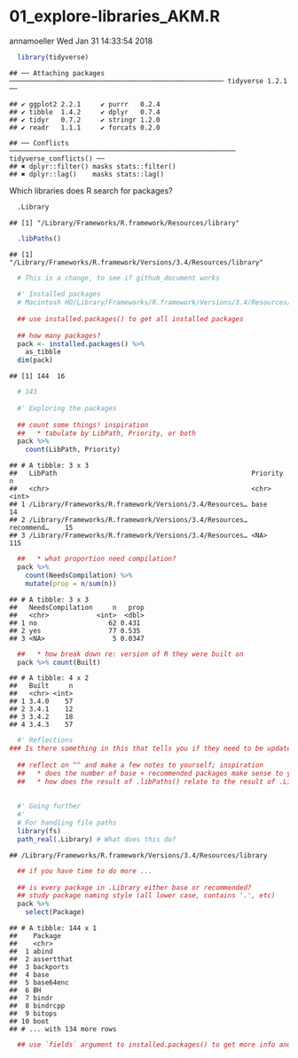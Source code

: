 01\_explore-libraries\_AKM.R
================
annamoeller
Wed Jan 31 14:33:54 2018

``` r
  library(tidyverse)
```

    ## ── Attaching packages ────────────────────────────────────────────────────── tidyverse 1.2.1 ──

    ## ✔ ggplot2 2.2.1     ✔ purrr   0.2.4
    ## ✔ tibble  1.4.2     ✔ dplyr   0.7.4
    ## ✔ tidyr   0.7.2     ✔ stringr 1.2.0
    ## ✔ readr   1.1.1     ✔ forcats 0.2.0

    ## ── Conflicts ───────────────────────────────────────────────────────── tidyverse_conflicts() ──
    ## ✖ dplyr::filter() masks stats::filter()
    ## ✖ dplyr::lag()    masks stats::lag()

Which libraries does R search for packages?

``` r
  .Library
```

    ## [1] "/Library/Frameworks/R.framework/Resources/library"

``` r
  .libPaths()
```

    ## [1] "/Library/Frameworks/R.framework/Versions/3.4/Resources/library"

``` r
  # This is a change, to see if github_document works 
  
  #' Installed packages
  # Macintosh HD/Library/Frameworks/R.framework/Versions/3.4/Resources/library/rjags
  
  ## use installed.packages() to get all installed packages
  
  ## how many packages?
  pack <- installed.packages() %>%
    as_tibble
  dim(pack)
```

    ## [1] 144  16

``` r
  # 143
  
  #' Exploring the packages
  
  ## count some things! inspiration
  ##   * tabulate by LibPath, Priority, or both
  pack %>% 
    count(LibPath, Priority)
```

    ## # A tibble: 3 x 3
    ##   LibPath                                                 Priority       n
    ##   <chr>                                                   <chr>      <int>
    ## 1 /Library/Frameworks/R.framework/Versions/3.4/Resources… base          14
    ## 2 /Library/Frameworks/R.framework/Versions/3.4/Resources… recommend…    15
    ## 3 /Library/Frameworks/R.framework/Versions/3.4/Resources… <NA>         115

``` r
  ##   * what proportion need compilation?
  pack %>% 
    count(NeedsCompilation) %>%
    mutate(prop = n/sum(n))
```

    ## # A tibble: 3 x 3
    ##   NeedsCompilation     n   prop
    ##   <chr>            <int>  <dbl>
    ## 1 no                  62 0.431 
    ## 2 yes                 77 0.535 
    ## 3 <NA>                 5 0.0347

``` r
  ##   * how break down re: version of R they were built on
  pack %>% count(Built)
```

    ## # A tibble: 4 x 2
    ##   Built     n
    ##   <chr> <int>
    ## 1 3.4.0    57
    ## 2 3.4.1    12
    ## 3 3.4.2    18
    ## 4 3.4.3    57

``` r
  #' Reflections
### Is there something in this that tells you if they need to be updated? 
  
  ## reflect on ^^ and make a few notes to yourself; inspiration
  ##   * does the number of base + recommended packages make sense to you?
  ##   * how does the result of .libPaths() relate to the result of .Library?
  
  
  #' Going further
  #' 
  # For handling file paths
  library(fs)
  path_real(.Library) # What does this do? 
```

    ## /Library/Frameworks/R.framework/Versions/3.4/Resources/library

``` r
  ## if you have time to do more ...
  
  ## is every package in .Library either base or recommended?
  ## study package naming style (all lower case, contains '.', etc)
  pack %>% 
    select(Package)
```

    ## # A tibble: 144 x 1
    ##    Package   
    ##    <chr>     
    ##  1 abind     
    ##  2 assertthat
    ##  3 backports 
    ##  4 base      
    ##  5 base64enc 
    ##  6 BH        
    ##  7 bindr     
    ##  8 bindrcpp  
    ##  9 bitops    
    ## 10 boot      
    ## # ... with 134 more rows

``` r
  ## use `fields` argument to installed.packages() to get more info and use it!
```
